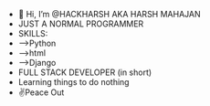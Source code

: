 - 👋 Hi, I’m @HACKHARSH AKA HARSH MAHAJAN
- JUST A NORMAL PROGRAMMER
- SKILLS:
- -->Python
- -->html
- -->Django
- FULL STACK DEVELOPER (in short)
- Learning things to do nothing
- ✌️Peace Out 


<!---
HACKHARSH/HACKHARSH is a ✨ special ✨ repository because its `README.md` (this file) appears on your GitHub profile.
You can click the Preview link to take a look at your changes.
--->
